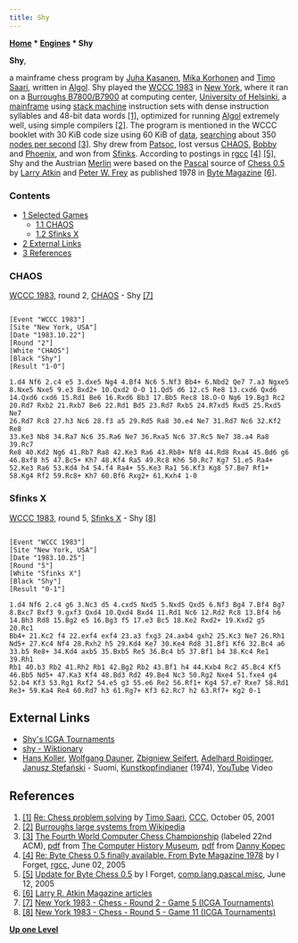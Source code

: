 ```yaml
---
title: Shy
---
```

**[Home](Home "Home") \* [Engines](Engines "Engines") \* Shy**


**Shy**,  

a mainframe chess program by [Juha Kasanen](Juha_Kasanen "Juha Kasanen"), [Mika Korhonen](Mika_Korhonen "Mika Korhonen") and [Timo Saari](Timo_Saari "Timo Saari"), written in [Algol](Algol "Algol"). Shy played the [WCCC 1983](WCCC_1983 "WCCC 1983") in [New York](https://en.wikipedia.org/wiki/New_York_City), where it ran on a [Burroughs B7800/B7900](Burroughs_B-5500 "Burroughs B-5500") at computing center, [University of Helsinki](University_of_Helsinki "University of Helsinki"), a [mainframe](https://en.wikipedia.org/wiki/Mainframe_computer) using [stack machine](https://en.wikipedia.org/wiki/Stack_machine) instruction sets with dense instruction syllables and 48-bit data words <a id="cite-note-1" href="#cite-ref-1">[1]</a>, optimized for running [Algol](Algol "Algol") extremely well, using simple compilers <a id="cite-note-2" href="#cite-ref-2">[2]</a>. The program is mentioned in the WCCC booklet with 30 KiB code size using 60 KiB of [data](Data "Data"), [searching](Search "Search") about 350 [nodes per second](Nodes_per_Second "Nodes per Second") <a id="cite-note-3" href="#cite-ref-3">[3]</a>. Shy drew from [Patsoc](Patsoc "Patsoc"), lost versus [CHAOS](CHAOS "CHAOS"), [Bobby](Bobby "Bobby") and [Phoenix](Phoenix "Phoenix"), and won from [Sfinks](Sfinks "Sfinks"). According to postings in [rgcc](Computer_Chess_Forums "Computer Chess Forums") <a id="cite-note-4" href="#cite-ref-4">[4]</a> <a id="cite-note-5" href="#cite-ref-5">[5]</a>, Shy and the Austrian [Merlin](Merlin "Merlin") were based on the [Pascal](Pascal "Pascal") source of [Chess 0.5](Chess_0.5 "Chess 0.5") by [Larry Atkin](Larry_Atkin "Larry Atkin") and [Peter W. Frey](Peter_W._Frey "Peter W. Frey") as published 1978 in [Byte Magazine](Byte_Magazine "Byte Magazine") <a id="cite-note-6" href="#cite-ref-6">[6]</a>.



### Contents


* [1 Selected Games](#selected-games)
	+ [1.1 CHAOS](#chaos)
	+ [1.2 Sfinks X](#sfinks-x)
* [2 External Links](#external-links)
* [3 References](#references)






### CHAOS


[WCCC 1983](WCCC_1983 "WCCC 1983"), round 2, [CHAOS](CHAOS "CHAOS") - Shy <a id="cite-note-7" href="#cite-ref-7">[7]</a>




```

[Event "WCCC 1983"]
[Site "New York, USA"]
[Date "1983.10.22"]
[Round "2"]
[White "CHAOS"]
[Black "Shy"]
[Result "1-0"]

1.d4 Nf6 2.c4 e5 3.dxe5 Ng4 4.Bf4 Nc6 5.Nf3 Bb4+ 6.Nbd2 Qe7 7.a3 Ngxe5 
8.Nxe5 Nxe5 9.e3 Bxd2+ 10.Qxd2 O-O 11.Qd5 d6 12.c5 Re8 13.cxd6 Qxd6 
14.Qxd6 cxd6 15.Rd1 Be6 16.Rxd6 Bb3 17.Bb5 Rec8 18.O-O Ng6 19.Bg3 Rc2 
20.Rd7 Rxb2 21.Rxb7 Be6 22.Rd1 Bd5 23.Rd7 Rxb5 24.R7xd5 Rxd5 25.Rxd5 Ne7 
26.Rd7 Rc8 27.h3 Nc6 28.f3 a5 29.Rd5 Ra8 30.e4 Ne7 31.Rd7 Nc6 32.Kf2 Re8 
33.Ke3 Nb8 34.Ra7 Nc6 35.Ra6 Ne7 36.Rxa5 Nc6 37.Rc5 Ne7 38.a4 Ra8 39.Rc7 
Re8 40.Kd2 Ng6 41.Rb7 Ra8 42.Ke3 Ra6 43.Rb8+ Nf8 44.Rd8 Rxa4 45.Bd6 g6 
46.Bxf8 h5 47.Bc5+ Kh7 48.Kf4 Ra5 49.Rc8 Kh6 50.Rc7 Kg7 51.e5 Ra4+ 
52.Ke3 Ra6 53.Kd4 h4 54.f4 Ra4+ 55.Ke3 Ra1 56.Kf3 Kg8 57.Be7 Rf1+ 
58.Kg4 Rf2 59.Rc8+ Kh7 60.Bf6 Rxg2+ 61.Kxh4 1-0 

```

### Sfinks X


[WCCC 1983](WCCC_1983 "WCCC 1983"), round 5, [Sfinks X](Sfinks "Sfinks") - Shy <a id="cite-note-8" href="#cite-ref-8">[8]</a>




```

[Event "WCCC 1983"]
[Site "New York, USA"]
[Date "1983.10.25"]
[Round "5"]
[White "Sfinks X"]
[Black "Shy"]
[Result "0-1"]

1.d4 Nf6 2.c4 g6 3.Nc3 d5 4.cxd5 Nxd5 5.Nxd5 Qxd5 6.Nf3 Bg4 7.Bf4 Bg7 
8.Bxc7 Bxf3 9.gxf3 Qxd4 10.Qxd4 Bxd4 11.Rd1 Nc6 12.Rd2 Rc8 13.Bf4 h6 
14.Bh3 Rd8 15.Bg2 e5 16.Bg3 f5 17.e3 Bc5 18.Ke2 Rxd2+ 19.Kxd2 g5 20.Rc1 
Bb4+ 21.Kc2 f4 22.exf4 exf4 23.a3 fxg3 24.axb4 gxh2 25.Kc3 Ne7 26.Rh1 
Nd5+ 27.Kc4 Nf4 28.Rxh2 h5 29.Kd4 Ke7 30.Ke4 Rd8 31.Bf1 Kf6 32.Bc4 a6 
33.b5 Re8+ 34.Kd4 axb5 35.Bxb5 Re5 36.Bc4 b5 37.Bf1 b4 38.Kc4 Re1 39.Rh1
Rb1 40.b3 Rb2 41.Rh2 Rb1 42.Bg2 Rb2 43.Bf1 h4 44.Kxb4 Rc2 45.Bc4 Kf5 
46.Bb5 Nd5+ 47.Ka3 Kf4 48.Bd3 Rd2 49.Be4 Nc3 50.Rg2 Nxe4 51.fxe4 g4 
52.b4 Kf3 53.Rg1 Rxf2 54.e5 g3 55.e6 Re2 56.Rf1+ Kg4 57.e7 Rxe7 58.Rd1 
Re3+ 59.Ka4 Re4 60.Rd7 h3 61.Rg7+ Kf3 62.Rc7 h2 63.Rf7+ Kg2 0-1 

```

## External Links


* [Shy's ICGA Tournaments](https://www.game-ai-forum.org/icga-tournaments/program.php?id=416)
* [shy - Wiktionary](https://en.wiktionary.org/wiki/shy)
* [Hans Koller](Category:Hans_Koller "Category:Hans Koller"), [Wolfgang Dauner](Category:Wolfgang_Dauner "Category:Wolfgang Dauner"), [Zbigniew Seifert](Category:Zbigniew_Seifert "Category:Zbigniew Seifert"), [Adelhard Roidinger](https://en.wikipedia.org/wiki/Adelhard_Roidinger), [Janusz Stefański](https://pl.wikipedia.org/wiki/Janusz_Stefa%C5%84ski) - Suomi, [Kunstkopfindianer](https://www.discogs.com/de/Hans-Koller-Wolfgang-Dauner-Adelhard-Roidinger-Zbigniew-Seifert-Janusz-Stefanski-Kunstkopfindianer/release/2621466) (1974), [YouTube](https://en.wikipedia.org/wiki/YouTube) Video


 
## References


1. <a id="cite-ref-1" href="#cite-note-1">[1]</a> [Re: Chess problem solving](https://www.stmintz.com/ccc/index.php?id=191935) by [Timo Saari](Timo_Saari "Timo Saari"), [CCC](CCC "CCC"), October 05, 2001
2. <a id="cite-ref-2" href="#cite-note-2">[2]</a> [Burroughs large systems from Wikipedia](https://en.wikipedia.org/wiki/Burroughs_large_systems)
3. <a id="cite-ref-3" href="#cite-note-3">[3]</a> [The Fourth World Computer Chess Championship](http://www.computerhistory.org/chess/full_record.php?iid=doc-431614f6c8af8) (labeled 22nd ACM), [pdf](http://archive.computerhistory.org/projects/chess/related_materials/text/3-1%20and%203-2%20and%203-3%20and%204-3.1983_WCCC/1983-%20WCCC.062303061.sm.pdf) from [The Computer History Museum](The_Computer_History_Museum "The Computer History Museum"), [pdf](http://www.sci.brooklyn.cuny.edu/%7Ekopec/Publications/Publications/O_36_C.pdf) from [Danny Kopec](Danny_Kopec "Danny Kopec")
4. <a id="cite-ref-4" href="#cite-note-4">[4]</a> [Re: Byte Chess 0.5 finally available. From Byte Magazine 1978](http://groups.google.com/group/rec.games.chess.computer/msg/d6da2b3b0fbcb50e) by I Forget, [rgcc](Computer_Chess_Forums "Computer Chess Forums"), June 02, 2005
5. <a id="cite-ref-5" href="#cite-note-5">[5]</a> [Update for Byte Chess 0.5](http://groups.google.com/group/comp.lang.pascal.misc/browse_frm/thread/13268077738fa33) by I Forget, [comp.lang.pascal.misc](http://groups.google.com/group/comp.lang.pascal.misc/topics), June 12, 2005
6. <a id="cite-ref-6" href="#cite-note-6">[6]</a> [Larry R. Atkin Magazine articles](http://www.devili.iki.fi/library/author/1442.en.html)
7. <a id="cite-ref-7" href="#cite-note-7">[7]</a> [New York 1983 - Chess - Round 2 - Game 5 (ICGA Tournaments)](https://www.game-ai-forum.org/icga-tournaments/round.php?tournament=65&round=2&id=5)
8. <a id="cite-ref-8" href="#cite-note-8">[8]</a> [New York 1983 - Chess - Round 5 - Game 11 (ICGA Tournaments)](https://www.game-ai-forum.org/icga-tournaments/round.php?tournament=65&round=5&id=11)

**[Up one Level](Engines "Engines")**







 
